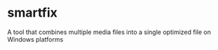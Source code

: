 # smartfix
A tool that combines multiple media files into a single optimized file on Windows platforms
